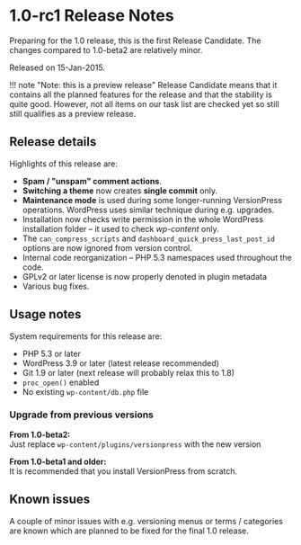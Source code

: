 # 1.0-rc1 Release Notes

Preparing for the 1.0 release, this is the first Release Candidate. The changes compared to 1.0-beta2 are relatively minor.

Released on 15-Jan-2015.

!!! note "Note: this is a preview release"
    Release Candidate means that it contains all the planned features for the release and that the stability is quite good. However, not all items on our task list are checked yet so still still qualifies as a preview release.

## Release details

Highlights of this release are:

- **Spam / "unspam" comment actions**.
- **Switching a theme** now creates **single commit** only.
- **Maintenance mode** is used during some longer-running VersionPress operations. WordPress uses similar technique during e.g. upgrades.
- Installation now checks write permission in the whole WordPress installation folder – it used to check *wp-content* only.
- The `can_compress_scripts` and `dashboard_quick_press_last_post_id` options are now ignored from version control.
- Internal code reorganization – PHP 5.3 namespaces used throughout the code.
- GPLv2 or later license is now properly denoted in plugin metadata
- Various bug fixes.

## Usage notes

System requirements for this release are:

- PHP 5.3 or later
- WordPress 3.9 or later (latest release recommended)
- Git 1.9 or later (next release will probably relax this to 1.8)
- `proc_open()` enabled
- No existing `wp-content/db.php` file

### Upgrade from previous versions

**From 1.0-beta2:**<br>
Just replace `wp-content/plugins/versionpress` with the new version

**From 1.0-beta1 and older:**<br>
It is recommended that you install VersionPress from scratch.

## Known issues

A couple of minor issues with e.g. versioning menus or terms / categories are known which are planned to be fixed for the final 1.0 release.
